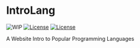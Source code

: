 # IntroLang

<p>
	<img src="https://img.shields.io/badge/build-WIP-yellow.svg" alt="WIP">
  <a href="http://choosealicense.com/licenses/mit"><img src="https://img.shields.io/badge/license-MIT-blue.svg" alt="License"></a>
  <a href="https://getbootstrap.com/"><img src="https://img.shields.io/badge/framework-Bootstrap-lightgrey.svg" alt="License"></a>
</p>

A Website Intro to Popular Programming Languages
